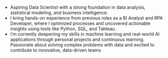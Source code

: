 - Aspiring Data Scientist with a strong foundation in data analysis, statistical modeling, and business intelligence.
- I bring hands-on experience from previous roles as a BI Analyst and RPA Developer, where I optimized processes and uncovered actionable insights using tools like Python, SQL, and Tableau.
- I’m currently deepening my skills in machine learning and real-world AI applications through personal projects and continuous learning. Passionate about solving complex problems with data and excited to contribute to innovative, data-driven teams

<!---
mrkomire/mrkomire is a ✨ special ✨ repository because its `README.md` (this file) appears on your GitHub profile.
You can click the Preview link to take a look at your changes.
--->
